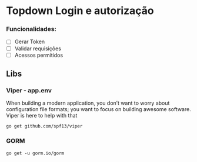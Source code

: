 # Topdown Login e autorização

### Funcionalidades:

- [ ] Gerar Token
- [ ] Validar requisições
- [ ] Acessos permitidos

## Libs 

### Viper - app.env
When building a modern application, you don’t want to worry about
configuration file formats; you want to focus on building awesome software.
Viper is here to help with that
```shell
go get github.com/spf13/viper
```

### GORM
```shell
go get -u gorm.io/gorm
```